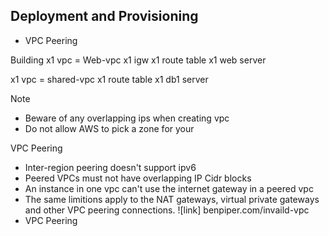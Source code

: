 ## Deployment and Provisioning

* VPC Peering


Building
 x1 vpc = Web-vpc
 x1 igw
 x1 route table
 x1 web server

 x1 vpc = shared-vpc
 x1 route table
 x1 db1 server

Note

* Beware of any overlapping ips when creating vpc
* Do not allow AWS to pick a zone for your

VPC Peering
* Inter-region peering doesn't support ipv6
* Peered VPCs must not have overlapping IP Cidr blocks
* An instance in one vpc can't use the internet gateway in a peered vpc
* The same limitions apply to the NAT gateways, virtual private gateways and other VPC peering connections.
![link] benpiper.com/invaild-vpc
* VPC Peering
